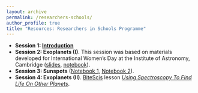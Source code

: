 ```yaml
---
layout: archive
permalink: /researchers-schools/
author_profile: true
title: "Resources: Researchers in Schools Programme"
---
```


- **Session 1: [Introduction](/files/ResearchersSchools/ArkActon_Session1.pdf)**  
- **Session 2: Exoplanets (I)**. This session was based on materials developed for International Women’s Day at the Institute of Astronomy, Cambridge ([slides]( https://docs.google.com/presentation/d/1yp81eEi25TsnwC7Tj5q4aTMXgA4wmSRPiMUphiycehQ/edit?usp=sharing), [notebook](https://githubtocolab.com/erinhay/outreach/blob/main/IWD/IWD_transitingplanets.ipynb)).  
- **Session 3: Sunspots** ([Notebook 1](https://colab.research.google.com/github/iabrilcabezas/astroPythonProject/blob/main/TheSun/1_Sunspots_year_frequency.ipynb), [Notebook 2](https://colab.research.google.com/github/iabrilcabezas/astroPythonProject/blob/main/TheSun/2_Sunspots_latitudeVSyear_ButterflyDiagram.ipynb)).  
- **Session 4: Exoplanets (II)**. [BiteScis](https://bitescis.org) lesson [_Using Spectroscopy To Find Life On Other Planets_](https://bitescis.org/lesson-plan/using-spectroscopy-to-find-life-on-other-planets/).